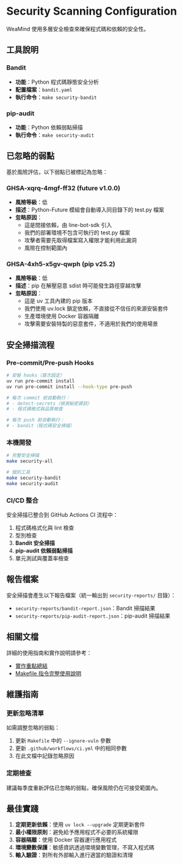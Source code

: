 # Security Scanning Configuration

WeaMind 使用多層安全檢查來確保程式碼和依賴的安全性。

## 工具說明

### Bandit
- **功能**：Python 程式碼靜態安全分析
- **配置檔案**：`bandit.yaml`
- **執行命令**：`make security-bandit`

### pip-audit
- **功能**：Python 依賴弱點掃描
- **執行命令**：`make security-audit`

## 已忽略的弱點

基於風險評估，以下弱點已被標記為忽略：

### GHSA-xqrq-4mgf-ff32 (future v1.0.0)
- **風險等級**：低
- **描述**：Python-Future 模組會自動導入同目錄下的 test.py 檔案
- **忽略原因**：
  - 這是間接依賴，由 line-bot-sdk 引入
  - 我們的部署環境不包含可執行的 test.py 檔案
  - 攻擊者需要先取得檔案寫入權限才能利用此漏洞
  - 風險在控制範圍內

### GHSA-4xh5-x5gv-qwph (pip v25.2)
- **風險等級**：低
- **描述**：pip 在解壓惡意 sdist 時可能發生路徑穿越攻擊
- **忽略原因**：
  - 這是 uv 工具內建的 pip 版本
  - 我們使用 uv.lock 鎖定依賴，不直接從不信任的來源安裝套件
  - 生產環境使用 Docker 容器隔離
  - 攻擊需要安裝特製的惡意套件，不適用於我們的使用場景

## 安全掃描流程

### Pre-commit/Pre-push Hooks
```bash
# 安裝 hooks（首次設定）
uv run pre-commit install
uv run pre-commit install --hook-type pre-push

# 每次 commit 前自動執行：
# - detect-secrets（偵測秘密資訊）
# - 程式碼格式與品質檢查

# 每次 push 前自動執行：
# - bandit（程式碼安全掃描）
```

### 本機開發
```bash
# 完整安全掃描
make security-all

# 個別工具
make security-bandit
make security-audit
```

### CI/CD 整合
安全掃描已整合到 GitHub Actions CI 流程中：
1. 程式碼格式化與 lint 檢查
2. 型別檢查
3. **Bandit 安全掃描**
4. **pip-audit 依賴弱點掃描**
5. 單元測試與覆蓋率檢查

## 報告檔案

安全掃描會產生以下報告檔案（統一輸出到 `security-reports/` 目錄）：
- `security-reports/bandit-report.json`：Bandit 掃描結果
- `security-reports/pip-audit-report.json`：pip-audit 掃描結果

## 相關文檔

詳細的使用指南和實作說明請參考：
- [實作重點總結](./security-scan/implementation-highlights.md)
- [Makefile 指令完整使用說明](./security-scan/makefile-commands-guide.md)

## 維護指南

### 更新忽略清單
如需調整忽略的弱點：

1. 更新 `Makefile` 中的 `--ignore-vuln` 參數
2. 更新 `.github/workflows/ci.yml` 中的相同參數
3. 在此文檔中記錄忽略原因

### 定期檢查
建議每季度重新評估已忽略的弱點，確保風險仍在可接受範圍內。

## 最佳實踐

1. **定期更新依賴**：使用 `uv lock --upgrade` 定期更新套件
2. **最小權限原則**：避免給予應用程式不必要的系統權限
3. **容器隔離**：使用 Docker 容器運行應用程式
4. **環境變數保護**：敏感資訊透過環境變數管理，不寫入程式碼
5. **輸入驗證**：對所有外部輸入進行適當的驗證和清理
